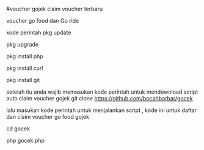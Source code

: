 #voucher gojek claim voucher terbaru


voucher go food dan Go ride

kode perintah
pkg update

pkg upgrade

pkg install php

pkg install curl

pkg install git

setelah itu anda wajib memasukan kode perintah untuk mendownload script auto claim voucher gojek
git clone https://github.com/bocahbarbar/gocek

lalu masukan kode perintah untuk menjalankan script , kode ini untuk daftar dan claim voucher go food gojek

cd gocek

php gocek.php

